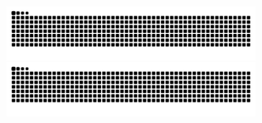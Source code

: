 ![GitHub Snake](https://raw.githubusercontent.com/omerfkaya/omerfkaya/output/github-contribution-grid-snake-dark.svg#gh-dark-mode-only)
![GitHub Snake](https://raw.githubusercontent.com/omerfkaya/omerfkaya/output/github-contribution-grid-snake.svg#gh-light-mode-only)
